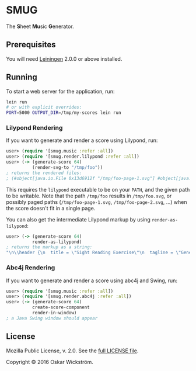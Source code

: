 # SMUG

The **S**heet **Mu**sic **G**enerator.

## Prerequisites

You will need [Leiningen][] 2.0.0 or above installed.

[leiningen]: https://github.com/technomancy/leiningen

## Running

To start a web server for the application, run:

```sh
lein run
# or with explicit overrides:
PORT=5000 OUTPUT_DIR=/tmp/my-scores lein run
```

### Lilypond Rendering

If you want to generate and render a score using Lilypond, run:

```clojure
user> (require '[smug.music :refer :all])
user> (require '[smug.render.lilypond :refer :all])
user> (-> (generate-score 64)
          (render-svg-to "/tmp/foo"))
; returns the rendered files:
; (#object[java.io.File 0x13d6912f "/tmp/foo-page-1.svg"] #object[java.io.File 0x7def9c5b "/tmp/foo-page-2.svg"])
```

This requires the `lilypond` executable to be on your `PATH`, and the given
path to be writable. Note that the path `/tmp/foo` results in `/tmp/foo.svg`,
or possibly paged paths (`/tmp/foo-page-1.svg`, `/tmp/foo-page-2.svg`, ...)
when the score doesn't fit in a single page.

You can also get the intermediate Lilypond markup by using `render-as-lilypond`:

```clojure
user> (-> (generate-score 64)
          render-as-lilypond)
; returns the markup as a string:
"\n\\header {\n  title = \"Sight Reading Exercise\"\n  tagline = \"Generated by SMUG\"\n}\n{\n  c'2 d'2 \\\n  c'2 d'2 \\bar \"|\" c'2 e'2 \\bar \"|\" d'2 c'2 \\bar \"|\" c'2 d'2 \\bar \"|\" c'2 d'2 ..."
```

### Abc4j Rendering

If you want to generate and render a score using abc4j and Swing, run:

```clojure
user> (require '[smug.music :refer :all])
user> (require '[smug.render.abc4j :refer :all])
user> (-> (generate-score 64)
          create-score-component
          render-in-window)
; a Java Swing window should appear
```

## License

Mozilla Public License, v. 2.0. See the [full LICENSE file](LICENSE).

Copyright © 2016 Oskar Wickström.
